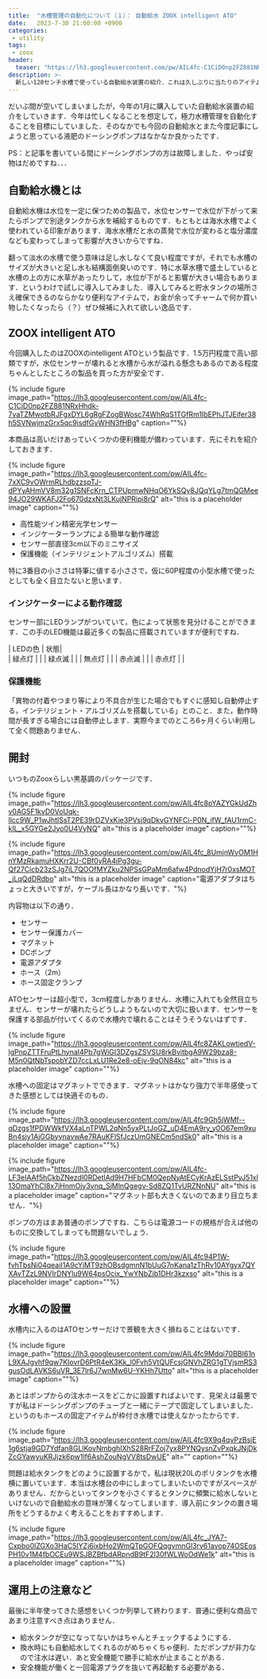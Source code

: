 ```yaml
---
title:  "水槽管理の自動化について（１）： 自動給水 ZOOX intelligent ATO"
date:   2023-7-30 21:00:00 +0900
categories: 
 - utility
tags:
 - zoox
header:
  teaser: "https://lh3.googleusercontent.com/pw/AIL4fc-C1CiD0np2FZ881NRxHhdk-7vaTZMwotbRJFgxDYL6gRgFZogBWosc74WhRqS1TGfRm1IbEPhJTJEifer38h5SVNwjmzGrx5qc9isdfGvWHN3fHBg"
description: >-
  新しい120センチ水槽で使っている自動給水装置の紹介．これは久しぶりに当たりのアイテムでした．
---
```


だいぶ間が空いてしまいましたが，今年の1月に購入していた自動給水装置の紹介をしていきます．今年は忙しくなることを想定して，極力水槽管理を自動化することを目標にしていました．そのなかでも今回の自動給水とまた今度記事にしようと思っている液肥のドーシングポンプはなかなか良かったです．

PS：と記事を書いている間にドーシングポンプの方は故障しました．やっぱ安物はだめですね．．．

## 自動給水機とは

自動給水機は水位を一定に保つための製品で，水位センサーで水位が下がって来たらポンプで別途タンクから水を補給するものです．もともとは海水水槽でよく使われている印象があります．海水水槽だと水の蒸発で水位が変わると塩分濃度なども変わってしまって影響が大きいからですね．

翻って淡水の水槽で使う意味は足し水しなくて良い程度ですが，それでも水槽のサイズが大きいと足し水も結構面倒臭いのです．特に水草水槽で盛土していると水槽の上の方に水草があったりして，水位が下がると影響が大きい場合もあります．というわけで試しに導入してみました．導入してみると貯水タンクの場所さえ確保できるのならかなり便利なアイテムで，お金が余ってチャームで何か買い物したくなったら（？）ぜひ候補に入れて欲しい逸品です．


## ZOOX intelligent ATO

今回購入したのはZOOXのintelligent ATOという製品です．1.5万円程度で高い部類ですが，水位センサーが壊れると水槽から水が溢れる懸念もあるのである程度ちゃんとしたところの製品を買った方が安全です．

{% include figure image_path="https://lh3.googleusercontent.com/pw/AIL4fc-C1CiD0np2FZ881NRxHhdk-7vaTZMwotbRJFgxDYL6gRgFZogBWosc74WhRqS1TGfRm1IbEPhJTJEifer38h5SVNwjmzGrx5qc9isdfGvWHN3fHBg" caption=""%}

本商品は高いだけあっていくつかの便利機能が備わっています．先にそれを紹介しておきます．

{% include figure image_path="https://lh3.googleusercontent.com/pw/AIL4fc-7xXC9vOWrmRLhdbzzspTJ-dPYyAHmVV8m32g1SNFcKrn_CTPUpmwNHqO6YkSQy8JQqYLg7tmQGMee94JO29WKAFJ2Fo670dzxNt3LKujNPRipi8rQ" alt="this is a placeholder image" caption=""%}

- 高性能ツイン精密光学センサー
- インジケーターランプによる簡単な動作確認
- センサー部直径3cm以下のミニサイズ
- 保護機能（インテリジェントアルゴリズム）搭載

特に3番目の小ささは特筆に値する小ささで，仮に60P程度の小型水槽で使ったとしても全く目立たないと思います．

### インジケーターによる動作確認

センサー部にLEDランプがついていて，色によって状態を見分けることができます．この手のLED機能は最近多くの製品に搭載されていますが便利ですね．

| LEDの色 | 状態|  
| 緑点灯  |     | 
| 緑点滅  |     | 
| 無点灯  |     | 
| 赤点滅  |     | 
| 赤点灯  |     | 



### 保護機能

「異物の付着やつまり等により不具合が生じた場合でもすぐに感知し自動停止する，インテリジェント・アルゴリズムを搭載している」とのこと．また，動作時間が長すぎる場合には自動停止します．実際今までのところ6ヶ月くらい利用して全く問題ありません．

## 開封

いつものZooxらしい黒基調のパッケージです．

{% include figure image_path="https://lh3.googleusercontent.com/pw/AIL4fc8pYAZYGkUdZhv0AG5F1kvD0VoUqk-llcc9W_P1wJhtISsT2PE39rDZVxKie3PVsj9qDkvGYNFCi-P0N_ifW_fAU1rmC-kIL_x5GYGe2Jyo0U4VyNQ" alt="this is a placeholder image" caption=""%}

{% include figure image_path="https://lh3.googleusercontent.com/pw/AIL4fc_8UmjnWyOM1HnYMzRkamuHXKrr2U-CBf0yRA4iPg3gu-Qf27Cicb23zSJg7iL7QOOfMYZku2NPSsGPaMm6afw4PdnodYjH7r0xsMOT_jLqQdDRdbo" alt="this is a placeholder image" caption="電源アダプタはちょっと大きいですが，ケーブル長はかなり長いです．"%}

内容物は以下の通り．

- センサー
- センサー保護カバー
- マグネット
- DCポンプ
- 電源アダプタ
- ホース（2m）
- ホース固定クランプ

ATOセンサーは超小型で，3cm程度しかありません．水槽に入れても全然目立ちません．センサーが壊れたらどうしようもないので大切に扱います．センサーを保護する部品が付いてくるので水槽内で壊れることはそうそうないはずです．

{% include figure image_path="https://lh3.googleusercontent.com/pw/AIL4fc8ZAKLowtjedV-lgPnpZTTFruPtLhynaI4Pb7gWiGI3DZgsZSVSU8rkBvitbgA9W29bza8-M5n0QtNbTspobYZD7ccLxLU1Re2e8-oEjv-9qON84kc" alt="this is a placeholder image" caption=""%}

水槽への固定はマグネットでできます．マグネットはかなり強力で半年感使ってきた感想としては快適そのもの．

{% include figure image_path="https://lh3.googleusercontent.com/pw/AIL4fc9Gh5jWMf--qDzgs1fPDWWkfVX4aLnTPWL2qNn5yxPLtJoGZ_uD4EmA9ry_y0O67em9xuBn4sjy1AjGGbyynavwAe7RAuKFlSfJczUmGNECm5ndSk0" alt="this is a placeholder image" caption=""%}

{% include figure image_path="https://lh3.googleusercontent.com/pw/AIL4fc-LF3eIAAf5hCkbZNezdl0RDetlAd9H7HFbCM0QepNyAtECyKrAzELSstPyJ51xl13OmaYhCI8x7jHnmOjy3vnq_SjMlnQgegv-Sd8ZQ1TvURZNnNU" alt="this is a placeholder image" caption="マグネット部も大きくないのであまり目立ちません．"%}


ポンプの方はまあ普通のポンプですね．こちらは電源コードの規格が合えば他のものに交換してしまっても問題ないでしょう．

{% include figure image_path="https://lh3.googleusercontent.com/pw/AIL4fc94P1W-fvhTbsNi04qeaiI1A9cYjMT9zhOBsdgmnN1bUuG7nKana1zThRv10AYgyx7QYXAvTZzL9NVIrDNYlu9W64psOcix_YwYNbZjb1DHr3kzxso" alt="this is a placeholder image" caption=""%}


## 水槽への設置

水槽内に入るのはATOセンサーだけで景観を大きく損ねることはないです．

{% include figure image_path="https://lh3.googleusercontent.com/pw/AIL4fc9Mdqi70BBI61nL9XAJgvhf9qw7KIovrD6PtR4eK3Kk_l0Fvh5VtQUFcsjGNVhZRG1gTVjsmRS3gusOdLAVKS6uVR_3E7lr6J7wnMw6U-YKHh7Utto" alt="this is a placeholder image" caption=""%}

あとはポンプからの注水ホースをどこかに設置すればよいです．見栄えは最悪ですが私はドーシングポンプのチューブと一緒にテープで固定してしまいました．というのもホースの固定アイテムが枠付き水槽では使えなかったからです．

{% include figure image_path="https://lh3.googleusercontent.com/pw/AIL4fc9X9q4qvPzBsjE1g6stja9GD7Ydfan8GLlKovNmbghIXhS28RrFZoj7yx8PYNQysnZvPxqkJNjDkZcGYawyuKRJjzk6pw1lf6AshZouNgVV8tsDwUE" alt="" caption=""%}

問題は給水タンクをどのように設置するかで，私は現状20Lのポリタンクを水槽横に置いています．本当は水槽台の中にしまってしまいたいのですがスペースがありません．だからといってタンクを小さくするとタンクに頻繁に給水しないといけないので自動給水の意味が薄くなってしまいます．導入前にタンクの置き場所をどうするかよく考えることをおすすめします．

{% include figure image_path="https://lh3.googleusercontent.com/pw/AIL4fc_JYA7-Cxpbo0lZGXo3HaC5IYZj6ixbHo2WmQTpGOFQqgvmnGl3rv61avop74OSEosPH10v1M4fbOCEu9WSJBZBfbdARpndB9tF2l30fWLWoOdWe1k" alt="this is a placeholder image" caption=""%}


## 運用上の注意など

最後に半年使ってきた感想をいくつか列挙して終わります．普通に便利な商品であまり注意すべき点はありません．

- 給水タンクが空になってないかはちゃんとチェックするようにする．
- 換水時にも自動給水してくれるのがめちゃくちゃ便利．ただポンプが非力なので注水は遅い．あと安全機能で勝手に給水が止まることがある．
- 安全機能が働くと一回電源プラグを抜いて再起動する必要がある．
